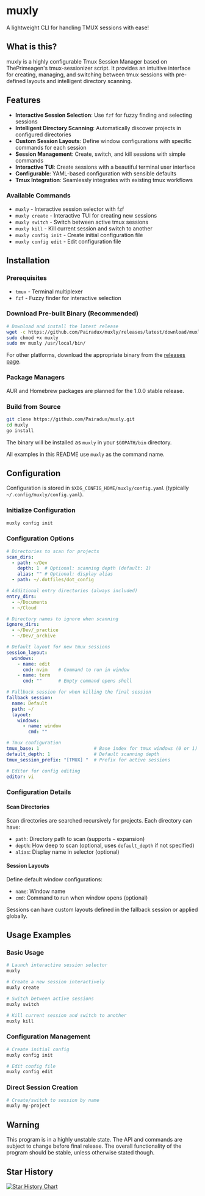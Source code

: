 # muxly

A lightweight CLI for handling TMUX sessions with ease!

## What is this?

muxly is a highly configurable Tmux Session Manager based on ThePrimeagen's tmux-sessionizer script. It provides an intuitive interface for creating, managing, and switching between tmux sessions with pre-defined layouts and intelligent directory scanning.

## Features

- **Interactive Session Selection**: Use `fzf` for fuzzy finding and selecting sessions
- **Intelligent Directory Scanning**: Automatically discover projects in configured directories  
- **Custom Session Layouts**: Define window configurations with specific commands for each session
- **Session Management**: Create, switch, and kill sessions with simple commands
- **Interactive TUI**: Create sessions with a beautiful terminal user interface
- **Configurable**: YAML-based configuration with sensible defaults
- **Tmux Integration**: Seamlessly integrates with existing tmux workflows

### Available Commands

- `muxly` - Interactive session selector with fzf
- `muxly create` - Interactive TUI for creating new sessions
- `muxly switch` - Switch between active tmux sessions
- `muxly kill` - Kill current session and switch to another
- `muxly config init` - Create initial configuration file
- `muxly config edit` - Edit configuration file

## Installation

### Prerequisites

- `tmux` - Terminal multiplexer
- `fzf` - Fuzzy finder for interactive selection

### Download Pre-built Binary (Recommended)

```bash
# Download and install the latest release
wget -c https://github.com/Pairadux/muxly/releases/latest/download/muxly_Linux_x86_64.tar.gz -O - | tar xz
sudo chmod +x muxly
sudo mv muxly /usr/local/bin/
```

For other platforms, download the appropriate binary from the [releases page](https://github.com/Pairadux/muxly/releases).

### Package Managers

AUR and Homebrew packages are planned for the 1.0.0 stable release.

### Build from Source

```bash
git clone https://github.com/Pairadux/muxly.git
cd muxly
go install
```

The binary will be installed as `muxly` in your `$GOPATH/bin` directory.

All examples in this README use `muxly` as the command name.

## Configuration

Configuration is stored in `$XDG_CONFIG_HOME/muxly/config.yaml` (typically `~/.config/muxly/config.yaml`).

### Initialize Configuration

```bash
muxly config init
```

### Configuration Options

```yaml
# Directories to scan for projects
scan_dirs:
  - path: ~/Dev
    depth: 1  # Optional: scanning depth (default: 1)
    alias: "" # Optional: display alias
  - path: ~/.dotfiles/dot_config

# Additional entry directories (always included)
entry_dirs:
  - ~/Documents
  - ~/Cloud

# Directory names to ignore when scanning
ignore_dirs:
  - ~/Dev/_practice
  - ~/Dev/_archive

# Default layout for new tmux sessions
session_layout:
  windows:
    - name: edit
      cmd: nvim    # Command to run in window
    - name: term
      cmd: ""      # Empty command opens shell

# Fallback session for when killing the final session
fallback_session:
  name: Default
  path: ~/
  layout:
    windows:
      - name: window
        cmd: ""

# Tmux configuration
tmux_base: 1                    # Base index for tmux windows (0 or 1)
default_depth: 1                # Default scanning depth
tmux_session_prefix: "[TMUX] "  # Prefix for active sessions

# Editor for config editing
editor: vi
```

### Configuration Details

#### Scan Directories

Scan directories are searched recursively for projects. Each directory can have:
- `path`: Directory path to scan (supports `~` expansion)
- `depth`: How deep to scan (optional, uses `default_depth` if not specified)
- `alias`: Display name in selector (optional)

#### Session Layouts  

Define default window configurations:
- `name`: Window name
- `cmd`: Command to run when window opens (optional)

Sessions can have custom layouts defined in the fallback session or applied globally.

## Usage Examples

### Basic Usage

```bash
# Launch interactive session selector
muxly

# Create a new session interactively
muxly create

# Switch between active sessions
muxly switch

# Kill current session and switch to another
muxly kill
```

### Configuration Management

```bash
# Create initial config
muxly config init

# Edit config file
muxly config edit
```

### Direct Session Creation

```bash
# Create/switch to session by name
muxly my-project
```

## Warning

This program is in a highly unstable state. The API and commands are subject to change before final release. The overall functionality of the program should be stable, unless otherwise stated though.

## Star History

[![Star History Chart](https://api.star-history.com/svg?repos=Pairadux/muxly&type=Date)](https://www.star-history.com/#Pairadux/muxly&Date)
